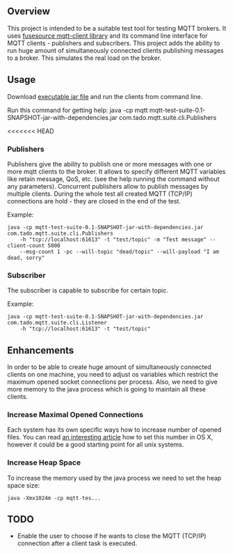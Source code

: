 ## Overview
This project is intended to be a suitable test tool for testing MQTT brokers. It uses
[fusesource mqtt-client library](https://github.com/fusesource/mqtt-client) and its command line interface for
MQTT clients - publishers and subscribers. This project adds the ability to run huge amount of simultaneously
connected clients publishing messages to a broker. This simulates the real load on the broker.

## Usage
Download [executable jar file](https://github.com/tadodotcom/mqtt-test-suit/releases) and run the clients from command
line.

Run this command for getting help:
    java -cp mqtt mqtt-test-suite-0.1-SNAPSHOT-jar-with-dependencies.jar com.tado.mqtt.suite.cli.Publishers

<<<<<<< HEAD
### Publishers
Publishers give the ability to publish one or more messages with one or more mqtt clients to the broker. It allows
to specify different MQTT variables like retain message, QoS, etc. (see the help running the command without
any parameters). Concurrent publishers allow to publish messages by multiple clients. During the whole test all
created MQTT (TCP/IP) connections are hold - they are closed in the end of the test.

Example:

    java -cp mqtt-test-suite-0.1-SNAPSHOT-jar-with-dependencies.jar com.tado.mqtt.suite.cli.Publishers
        -h "tcp://localhost:61613" -t "test/topic" -m "Test message" --client-count 5000
        --msg-count 1 -pc --will-topic "dead/topic" --will-payload "I am dead, sorry"

### Subscriber
The subscriber is capable to subscribe for certain topic.

Example:

    java -cp mqtt-test-suite-0.1-SNAPSHOT-jar-with-dependencies.jar com.tado.mqtt.suite.cli.Listener
        -h "tcp://localhost:61613" -t "test/topic"

## Enhancements
In order to be able to create huge amount of simultaneously connected clients on one machine, you need to adjust
os variables which restrict the maximum opened socket connections per process. Also, we need to give more memory
to the java process which is going to maintain all these clients.

### Increase Maximal Opened Connections
Each system has its own specific ways how to increase number of opened files. You can read
[an interesting article](http://krypted.com/mac-os-x/maximum-files-in-mac-os-x/) how to set this
number in OS X, however it could be a good starting point for all unix systems.

### Increase Heap Space
To increase the memory used by the java process we need to set the heap space size:

    java -Xmx1024m -cp mqtt-tes...

## TODO
 - Enable the user to choose if he wants to close the MQTT (TCP/IP) connection after a client task is executed.

